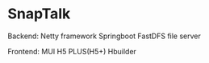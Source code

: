 # SnapTalk
Backend:
 Netty framework
 Springboot
 FastDFS file server
 
Frontend:
 MUI
 H5 PLUS(H5+)
 Hbuilder
